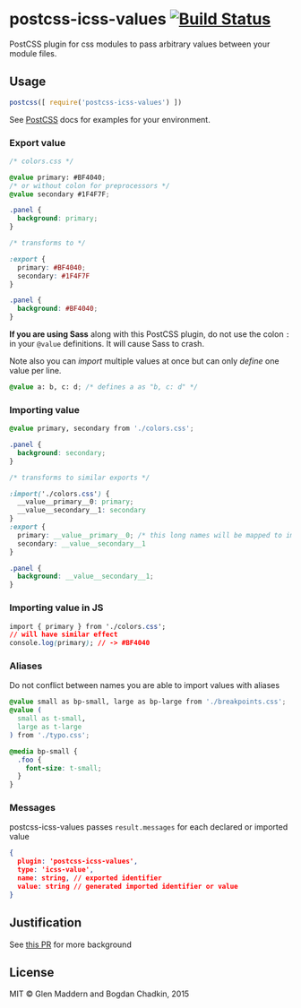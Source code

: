 # postcss-icss-values [![Build Status][travis-img]][travis]

[PostCSS]: https://github.com/postcss/postcss
[travis-img]: https://travis-ci.org/css-modules/postcss-icss-values.svg
[travis]: https://travis-ci.org/css-modules/postcss-icss-values

PostCSS plugin for css modules to pass arbitrary values between your module files.

## Usage

```js
postcss([ require('postcss-icss-values') ])
```

See [PostCSS] docs for examples for your environment.

### Export value

```css
/* colors.css */

@value primary: #BF4040;
/* or without colon for preprocessors */
@value secondary #1F4F7F;

.panel {
  background: primary;
}

/* transforms to */

:export {
  primary: #BF4040;
  secondary: #1F4F7F
}

.panel {
  background: #BF4040;
}
```

**If you are using Sass** along with this PostCSS plugin, do not use the colon `:` in your `@value` definitions. It will cause Sass to crash.

Note also you can _import_ multiple values at once but can only _define_ one value per line.

```css
@value a: b, c: d; /* defines a as "b, c: d" */
```

### Importing value

```css
@value primary, secondary from './colors.css';

.panel {
  background: secondary;
}

/* transforms to similar exports */

:import('./colors.css') {
  __value__primary__0: primary;
  __value__secondary__1: secondary
}
:export {
  primary: __value__primary__0; /* this long names will be mapped to imports by your loader */
  secondary: __value__secondary__1
}

.panel {
  background: __value__secondary__1;
}
```

### Importing value in JS

```css
import { primary } from './colors.css';
// will have similar effect
console.log(primary); // -> #BF4040
```

### Aliases

Do not conflict between names you are able to import values with aliases

```css
@value small as bp-small, large as bp-large from './breakpoints.css';
@value (
  small as t-small,
  large as t-large
) from './typo.css';

@media bp-small {
  .foo {
    font-size: t-small;
  }
}
```

### Messages

postcss-icss-values passes `result.messages` for each declared or imported value

```json
{
  plugin: 'postcss-icss-values',
  type: 'icss-value',
  name: string, // exported identifier
  value: string // generated imported identifier or value
}
```

## Justification

See [this PR](https://github.com/css-modules/css-modules-loader-core/pull/28) for more background

## License

MIT © Glen Maddern and Bogdan Chadkin, 2015
